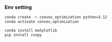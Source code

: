 ### Env setting
```bash
conda create -n convex_optimization python=3.12
conda activate convex_optimization
```

```bash
conda install matplotlib
pip install cvxpy
```